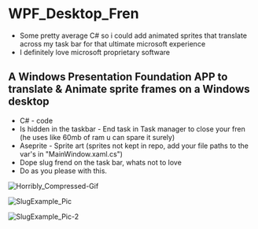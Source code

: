 
# WPF_Desktop_Fren

- Some pretty average C# so i could add animated sprites that translate across my task bar for that ultimate microsoft experience
- I definitely love microsoft proprietary software

## A Windows Presentation Foundation APP to translate & Animate sprite frames on a Windows desktop

- C# - code
- Is hidden in the taskbar - End task in Task manager to close your fren (he uses like 60mb of ram u can spare it surely)
- Aseprite - Sprite art (sprites not kept in repo, add your file paths to the var's in "MainWindow.xaml.cs")
- Dope slug frend on the task bar, whats not to love
- Do as you please with this.

![Horribly_Compressed-Gif](https://github.com/DaltonChris/WPF_Desktop_Fren/assets/142439192/fadfa48a-4a40-4245-857a-c44fa66cf3af)

![SlugExample_Pic](https://github.com/DaltonChris/WPF_Desktop_Fren/assets/142439192/52a93459-ce0c-4db3-8321-86c5a46601e3)

![SlugExample_Pic-2](https://github.com/DaltonChris/WPF_Desktop_Fren/assets/142439192/7d580f45-83a9-4bac-95e5-256a2e05db30)
